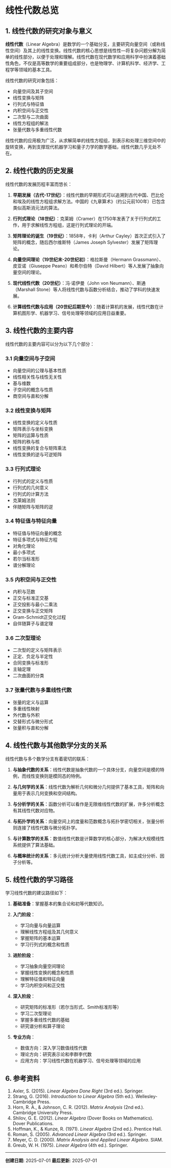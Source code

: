 ﻿# 线性代数总览

## 1. 线性代数的研究对象与意义

**线性代数**（Linear Algebra）是数学的一个基础分支，主要研究向量空间（或称线性空间）及其上的线性变换。线性代数的核心思想是线性性—将复杂问题分解为简单的线性部分，以便于处理和理解。线性代数在现代数学和应用科学中扮演着基础性角色，不仅是高等数学的重要组成部分，也是物理学、计算机科学、经济学、工程学等领域的基本工具。

线性代数的研究对象包括：

- 向量空间及其子空间
- 线性变换与矩阵
- 行列式与特征值
- 内积空间与正交性
- 二次型与二次曲面
- 线性方程组的解法
- 张量代数与多重线性代数

线性代数的应用极为广泛，从求解简单的线性方程组，到表示和处理三维空间中的旋转变换，再到支撑现代机器学习和量子力学的数学基础，线性代数几乎无处不在。

## 2. 线性代数的历史发展

线性代数的发展历程丰富而悠长：

1. **早期发展（古代-17世纪）**：线性代数的早期形式可以追溯到古代中国、巴比伦和埃及的线性方程组求解方法。中国的《九章算术》（约公元前100年）已包含类似高斯消元法的算法。

2. **行列式理论（18世纪）**：克莱姆（Cramer）在1750年发表了关于行列式的工作，用于求解线性方程组，这是行列式理论的开端。

3. **矩阵理论的诞生（19世纪）**：1858年，卡利（Arthur Cayley）首次正式引入了矩阵的概念，随后西尔维斯特（James Joseph Sylvester）发展了矩阵理论。

4. **向量空间理论（19世纪末-20世纪初）**：格拉斯曼（Hermann Grassmann）、皮亚诺（Giuseppe Peano）和希尔伯特（David Hilbert）等人发展了抽象向量空间的理论。

5. **现代线性代数（20世纪）**：冯·诺伊曼（John von Neumann）、斯通（Marshall Stone）等人将线性代数与函数分析结合，推动了学科的快速发展。

6. **计算线性代数与应用（20世纪后期至今）**：随着计算机的发展，线性代数在计算机图形学、机器学习、信号处理等领域的应用日益重要。

## 3. 线性代数的主要内容

线性代数的主要内容可以分为以下几个部分：

### 3.1 向量空间与子空间

- 向量空间的公理与基本性质
- 线性相关性与线性无关性
- 基与维数
- 子空间的概念与性质
- 商空间与直和分解

### 3.2 线性变换与矩阵

- 线性变换的定义与性质
- 矩阵表示与坐标变换
- 矩阵的运算与性质
- 矩阵的秩与核
- 线性变换的复合与矩阵乘法
- 线性变换的逆与可逆矩阵

### 3.3 行列式理论

- 行列式的定义与性质
- 行列式的几何意义
- 行列式的计算方法
- 克莱姆法则
- 伴随矩阵与矩阵的逆

### 3.4 特征值与特征向量

- 特征值与特征向量的概念
- 特征多项式与特征方程
- 对角化理论
- 最小多项式
- 若尔当标准形
- 谱分解理论

### 3.5 内积空间与正交性

- 内积与范数
- 正交与标准正交基
- 正交投影与最小二乘法
- 正交变换与正交矩阵
- Gram-Schmidt正交化过程
- 自伴随算子与谱定理

### 3.6 二次型理论

- 二次型的定义与矩阵表示
- 正定、负定与半定性
- 合同变换与标准形
- 主轴定理
- 二次曲面的分类

### 3.7 张量代数与多重线性代数

- 张量的定义与运算
- 多重线性映射
- 外代数与外积
- 交替形式与微分形式
- 张量积与直和分解

## 4. 线性代数与其他数学分支的关系

线性代数与多个数学分支有着密切的联系：

1. **与抽象代数的关系**：线性代数是抽象代数的一个具体分支，向量空间是模的特例，而线性变换则是模同态的特例。

2. **与几何学的关系**：线性代数为解析几何和微分几何提供了基本工具，矩阵和向量用于表示几何变换和空间结构。

3. **与分析学的关系**：函数分析可以看作是无限维线性代数的扩展，许多分析概念有其线性代数对应物。

4. **与拓扑学的关系**：向量空间上的度量和范数概念与拓扑学密切相关，张量分析则连接了线性代数与微分拓扑学。

5. **与计算数学的关系**：数值线性代数是计算数学的核心部分，为解决大规模线性系统提供了算法基础。

6. **与概率统计的关系**：多元统计分析大量使用线性代数工具，如主成分分析、因子分析等。

## 5. 线性代数的学习路径

学习线性代数的建议路径如下：

1. **基础准备**：掌握基本的集合论和初等代数知识。

2. **入门阶段**：
   - 学习向量与向量运算
   - 理解线性方程组及其几何意义
   - 掌握矩阵的基本运算
   - 学习行列式的概念和性质

3. **进阶阶段**：
   - 学习抽象向量空间理论
   - 掌握线性变换的概念和性质
   - 理解特征值和特征向量
   - 学习内积空间和正交性

4. **深入阶段**：
   - 研究矩阵的标准形（若尔当形式、Smith标准形等）
   - 学习二次型理论
   - 掌握多重线性代数的基础
   - 研究谱分析和算子理论

5. **专业方向**：
   - 数值方向：深入学习数值线性代数
   - 理论方向：研究表示论和李群李代数
   - 应用方向：学习线性代数在机器学习、信号处理等领域的应用

## 6. 参考资料

1. Axler, S. (2015). *Linear Algebra Done Right* (3rd ed.). Springer.
2. Strang, G. (2016). *Introduction to Linear Algebra* (5th ed.). Wellesley-Cambridge Press.
3. Horn, R. A., & Johnson, C. R. (2012). *Matrix Analysis* (2nd ed.). Cambridge University Press.
4. Shilov, G. E. (2012). *Linear Algebra* (Dover Books on Mathematics). Dover Publications.
5. Hoffman, K., & Kunze, R. (1971). *Linear Algebra* (2nd ed.). Prentice Hall.
6. Roman, S. (2005). *Advanced Linear Algebra* (3rd ed.). Springer.
7. Meyer, C. D. (2000). *Matrix Analysis and Applied Linear Algebra*. SIAM.
8. Greub, W. H. (1975). *Linear Algebra* (4th ed.). Springer.

---

**创建日期**: 2025-07-01
**最后更新**: 2025-07-01

